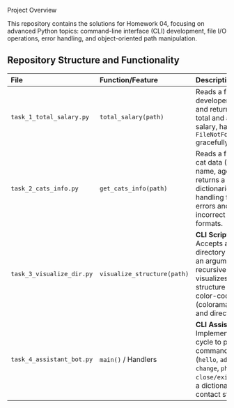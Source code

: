Project Overview

This repository contains the solutions for Homework 04, focusing on advanced Python topics: command-line interface (CLI) development, file I/O operations, error handling, and object-oriented path manipulation.

## Repository Structure and Functionality

| File | Function/Feature | Description |
| :--- | :--- | :--- |
| `task_1_total_salary.py` | `total_salary(path)` | Reads a file with developer salaries and returns the total and average salary, handling `FileNotFoundError` gracefully. |
| `task_2_cats_info.py` | `get_cats_info(path)` | Reads a file with cat data (ID, name, age) and returns a list of dictionaries, handling file errors and incorrect line formats. |
| `task_3_visualize_dir.py` | `visualize_structure(path)` | **CLI Script:** Accepts a directory path as an argument and recursively visualizes its structure with color-coded (colorama) files and directories. |
| `task_4_assistant_bot.py` | `main()` / Handlers | **CLI Assistant Bot:** Implements a cycle to process commands (`hello`, `add`, `change`, `phone`, `all`, `close/exit`) using a dictionary for contact storage. |